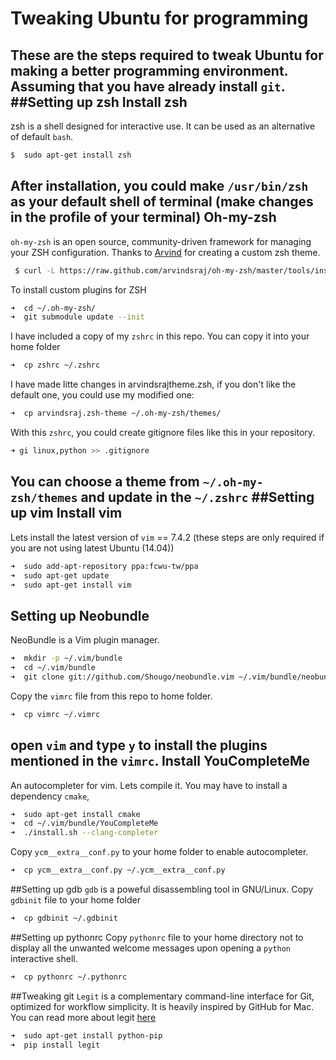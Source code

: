 Tweaking Ubuntu for programming
===============================
These are the steps required to tweak Ubuntu for making a better programming environment. Assuming that you have already install `git`.
##Setting up zsh
Install zsh
-----------
zsh is a shell designed for interactive use. It can be used as an alternative of default `bash`. 
```bash
$  sudo apt-get install zsh
```
After installation, you could make `/usr/bin/zsh` as your default shell of terminal (make changes in the profile of your terminal)
Oh-my-zsh
---------
`oh-my-zsh` is an open source, community-driven framework for managing your ZSH configuration. Thanks to [Arvind](https://twitter.com/arvindsraj) for creating a custom zsh theme.
```bash
 $ curl -L https://raw.github.com/arvindsraj/oh-my-zsh/master/tools/install.sh | sh
```
 To install custom plugins for ZSH
```bash
➜  cd ~/.oh-my-zsh/ 
➜  git submodule update --init
```
I have included a copy of my `zshrc` in this repo. You can copy it into your home folder
```zsh
➜  cp zshrc ~/.zshrc
```
I have made litte changes in arvindsrajtheme.zsh, if you don't like the default one, you could use my modified one:
```zsh
➜  cp arvindsraj.zsh-theme ~/.oh-my-zsh/themes/   
```
With this `zshrc`, you could create gitignore files like this in your repository.
```zsh
➜ gi linux,python >> .gitignore
```
You can choose a theme from `~/.oh-my-zsh/themes` and update in the `~/.zshrc` 
##Setting up vim
Install vim
-----------
Lets install the latest version of `vim` == 7.4.2
(these steps are only required if you are not using latest Ubuntu (14.04))
```zsh
➜  sudo add-apt-repository ppa:fcwu-tw/ppa
➜  sudo apt-get update
➜  sudo apt-get install vim
```
Setting up Neobundle
--------------------
NeoBundle is a Vim plugin manager.
```zsh
➜  mkdir -p ~/.vim/bundle
➜  cd ~/.vim/bundle
➜  git clone git://github.com/Shougo/neobundle.vim ~/.vim/bundle/neobundle.vim
```
Copy the `vimrc` file from this repo to home folder.
```zsh
➜  cp vimrc ~/.vimrc
```
open `vim` and type `y` to install the plugins mentioned in the `vimrc`.
Install YouCompleteMe 
---------------------
An autocompleter for vim. Lets compile it. You may have to install a dependency `cmake`,
```zsh
➜  sudo apt-get install cmake
➜  cd ~/.vim/bundle/YouCompleteMe
➜  ./install.sh --clang-completer
```
Copy `ycm__extra__conf.py` to your home folder to enable autocompleter.
```zsh
➜  cp ycm__extra__conf.py ~/.ycm__extra__conf.py
```
##Setting up gdb
`gdb` is a poweful disassembling tool in GNU/Linux. Copy `gdbinit` file to your home folder 
```zsh
➜  cp gdbinit ~/.gdbinit
```
##Setting up pythonrc
Copy `pythonrc` file to your home directory not to display all the unwanted welcome messages
upon opening a `python` interactive shell. 
```zsh
➜  cp pythonrc ~/.pythonrc 
```
##Tweaking git 
`Legit` is a complementary command-line interface for Git, optimized for workflow simplicity. It is heavily inspired by GitHub for Mac.
You can read more about legit [here](http://www.git-legit.org/)
```zsh
➜  sudo apt-get install python-pip 
➜  pip install legit
```
